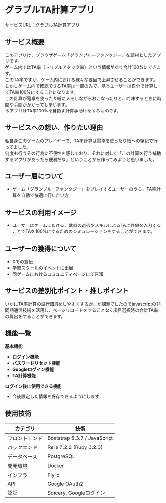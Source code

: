 # グラブルTA計算アプリ

サービスURL：[グラブルTA計算アプリ](https://graburu-triple-attack-app.com)

## サービス概要

このアプリは、ブラウザゲーム「グランブルーファンタジー」を題材としたアプリです。<br>
ゲーム内ではTA率（トリプルアタック率）という情報があり合計100%にできます。<br>
このTA率ですが、ゲーム内における様々な要因で上昇させることができます。<br>
しかしゲーム内で確認できるTA率は一部のみで、基本ユーザーは自分で計算してTA率100%にすることになります。<br>
この計算が電卓を使ったり紙にメモしながらおこなったりと、吟味するときに時間や手間がかかってしまいます。<br>
本アプリはTA率100%を目指す計算手助けをするものです。

## サービスへの想い、作りたい理由

私自身このゲームのプレイヤーで、TA率計算は電卓を使ったり紙への筆記で行ってました。<br>
何度も行うその行為に不便性を感じており、それに対して「この計算を行う補助するアプリがあったら便利だな」ということから作ってみようと思いました。

## ユーザー層について

- ゲーム「グランブルーファンタジー」をプレイするユーザーのうち、TA率計算を自動で快適に行いたい方

## サービスの利用イメージ

- ユーザーはゲームにおける、武器の選択やスキルによるTA上昇値を入力することでTAを100%にするためのシミュレーションをすることができます。

## ユーザーの獲得について

- Xでの宣伝
- 学習スクールのイベントに出展
- 同ゲームにおけるコミュニティページにて告知

## サービスの差別化ポイント・推しポイント

いかにTA率計算の試行錯誤をしやすくするか、が課題でしたのでjavascriptの非同期通信技術を活用し、ページリロードをすることなく項目選択時の合計TA率の算出をすることができます。

## 機能一覧

**基本機能**
- **ログイン機能**
- **パスワードリセット機能**
- **Googleログイン機能**
- **TA計算機能**

**ログイン後に使用できる機能**
- 今後設定した情報を保存できるようにします

## 使用技術

| カテゴリ | 技術 |
| ---- | ---- |
| フロントエンド | Bootstrap 5.3.7 / JavaScript |
| バックエンド | Rails 7.2.2 (Ruby 3.2.3) |
| データベース | PostgreSQL |
| 開発環境 | Docker |
| インフラ | Fly.io |
| API | Google OAuth2 |
| 認証 | Sorcery, Googleログイン |
